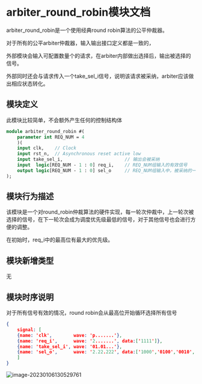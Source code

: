 # arbiter_round_robin模块文档

arbiter_round_robin是一个使用经典round robin算法的公平仲裁器。

对于所有的公平arbiter仲裁器，输入输出接口定义都是一致的，

外部模块会输入可配置数量个的请求，在arbiter内部做出选择后，输出被选择的信号。

外部同时还会与请求传入一个take_sel_i信号，说明该请求被采纳，arbiter应该做出相应状态转化。


## 模块定义

此模块比较简单，不会额外产生任何的控制结构体

```systemverilog
module arbiter_round_robin #(
	parameter int REQ_NUM = 4
	)(
	input clk,    // Clock
	input rst_n,  // Asynchronous reset active low
	input take_sel_i,                       // 输出会被采纳
	input  logic[REQ_NUM - 1 : 0] req_i,    // REQ_NUM组输入的有效信号
	output logic[REQ_NUM - 1 : 0] sel_o     // REQ_NUM组输入中，被采纳的一组输入，独热码编码
);
```

## 模块行为描述

该模块是一个对round_robin仲裁算法的硬件实现，每一轮次仲裁中，上一轮次被选择的信号，在下一轮次会成为调度优先级最低的信号，对于其他信号也会进行方便的调整。

在初始时，req_i中的最高位有最大的优先级。

## 模块新增类型
无


## 模块时序说明

对于所有信号有效的情况，round robin会从最高位开始循环选择所有信号

~~~json
{
    signal: [
    {name: 'clk',        wave: 'p.......'},
    {name: 'req_i',      wave: '2.......', data:['1111']},
    {name: 'take_sel_i', wave: '01.01...'},
    {name: 'sel_o',      wave: '2.22.222', data:['1000','0100','0010','0001','1000','0100']}
    ]
}
~~~

![image-20230106130529761](..\..\..\new_cpu\pic\image-4.png)
